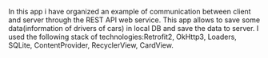 In this app i have organized an example of communication between client and server through the REST API web service. This app allows to save some data(information of drivers of cars) in local DB and save the data to server.
I used the following stack of technologies:Retrofit2, OkHttp3, Loaders, SQLite, ContentProvider, RecyclerView, CardView.